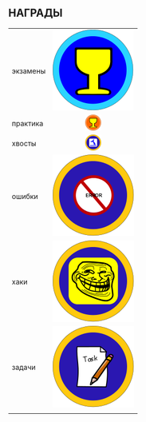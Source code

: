 ﻿## НАГРАДЫ



|        |         |
|:-------|:-------:|
| экзамены | ![photo](../img/bages/exams.png) |
| практика | ![photo](../img/bages/praktika.png) |
| хвосты   | ![photo](../img/bages/hvost.png) |
| ошибки   | ![photo](../img/bages/error.png) |
| хаки   | ![photo](../img/bages/hack.png) |
| задачи   | ![photo](../img/bages/task.png) |
| | |
